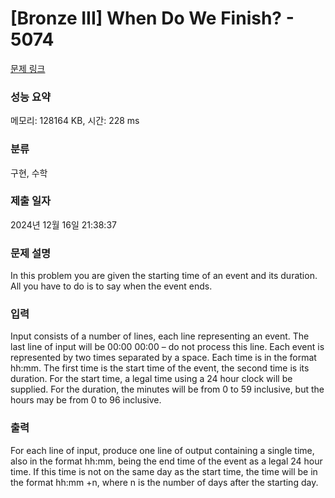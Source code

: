 # [Bronze III] When Do We Finish? - 5074 

[문제 링크](https://www.acmicpc.net/problem/5074) 

### 성능 요약

메모리: 128164 KB, 시간: 228 ms

### 분류

구현, 수학

### 제출 일자

2024년 12월 16일 21:38:37

### 문제 설명

<p style="user-select: auto !important;">In this problem you are given the starting time of an event and its duration. All you have to do is to say when the event ends.</p>

### 입력 

 <p style="user-select: auto !important;">Input consists of a number of lines, each line representing an event. The last line of input will be 00:00 00:00 – do not process this line. Each event is represented by two times separated by a space. Each time is in the format hh:mm. The first time is the start time of the event, the second time is its duration. For the start time, a legal time using a 24 hour clock will be supplied. For the duration, the minutes will be from 0 to 59 inclusive, but the hours may be from 0 to 96 inclusive.</p>

### 출력 

 <p style="user-select: auto !important;">For each line of input, produce one line of output containing a single time, also in the format hh:mm, being the end time of the event as a legal 24 hour time. If this time is not on the same day as the start time, the time will be in the format hh:mm +n, where n is the number of days after the starting day.</p>


